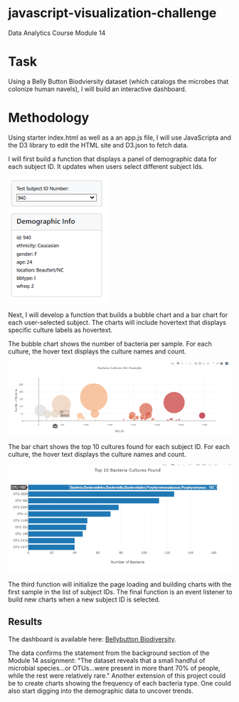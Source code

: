 # javascript-visualization-challenge
Data Analytics Course Module 14

# Task
Using a Belly Button Biodviersity dataset (which catalogs the microbes that colonize human navels), I will build an interactive dashboard. 

# Methodology
Using starter index.html as well as a an app.js file, I will use JavaScripta and the D3 library to edit the HTML site and D3.json to fetch data.

I will first build a function that displays a panel of demographic data for each subject ID. It updates when users select different subject Ids. 

![Demographic data panel](images/panel.png)

Next, I will develop a function that builds a bubble chart and a bar chart for each user-selected subject. The charts will include hovertext that displays specific culture labels as hovertext.

The bubble chart shows the number of bacteria per sample. For each culture, the hover text displays the culture names and count.

![Bubble chart](images/bubblechart_hovertext.png)

The bar chart shows the top 10 cultures found for each subject ID. For each culture, the hover text displays the culture names and count.

![Bar chart](images/barchart_hovertext.png)

The third function will initialize the page loading and building charts with the first sample in the list of subject IDs. 
The final function is an event listener to build new charts when a new subject ID is selected.

## Results

The dashboard is available here: [Bellybutton Biodiversity](https://hmk81996.github.io/javascript-visualization-challenge/).

The data confirms the statement from the background section of the Module 14 assignment: "The dataset reveals that a small handful of microbial species...or OTUs...were present in more thant 70% of people, while the rest were relatively rare."
Another extension of this project could be to create charts showing the frequency of each bacteria type. One could also start digging into the demographic data to uncover trends.
